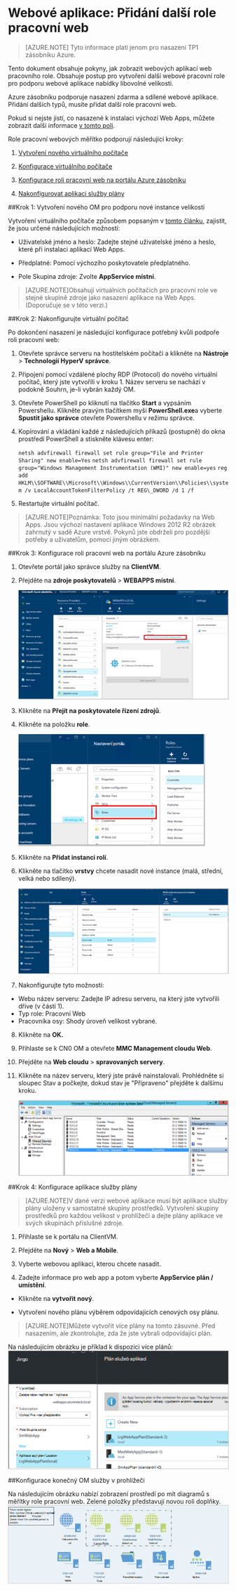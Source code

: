 <properties
    pageTitle="Přidání více webových aplikací Web Apps webové pracovní role | Microsoft Azure"
    description="Podrobné pokyny pro změnu velikosti Azure zásobníku Web Appu"
    services="azure-stack"
    documentationCenter=""
    authors="kathm"
    manager="slinehan"
    editor=""/>

<tags
    ms.service="azure-stack"
    ms.workload="app-service"
    ms.tgt_pltfrm="na"
    ms.devlang="na"
    ms.topic="article"
    ms.date="09/26/2016"
    ms.author="kathm"/>

#   <a name="web-apps-adding-more-web-worker-roles"></a>Webové aplikace: Přidání další role pracovní web

> [AZURE.NOTE] Tyto informace platí jenom pro nasazení TP1 zásobníku Azure.

Tento dokument obsahuje pokyny, jak zobrazit webových aplikací web pracovního role. Obsahuje postup pro vytvoření další webové pracovní role pro podporu webové aplikace nabídky libovolné velikosti.

Azure zásobníku podporuje nasazení zdarma a sdílené webové aplikace. Přidání dalších typů, musíte přidat další role pracovní web.

Pokud si nejste jistí, co nasazené k instalaci výchozí Web Apps, můžete zobrazit další informace [v tomto poli](azure-stack-webapps-overview.md).

Role pracovní webových měřítko podporují následující kroky:

1.  [Vytvoření nového virtuálního počítače](#step-1-create-a-new-vm-to-support-the-new-instance-size)

2.  [Konfigurace virtuálního počítače](#step-2-configure-the-virtual-machine)

3.  [Konfigurace roli pracovní web na portálu Azure zásobníku](#step-3-configure-the-web-worker-role-in-the-azure-stack-portal)

4.  [Nakonfigurovat aplikaci služby plány](#step-4-configure-app-service-plans)

##<a name="step-1-create-a-new-vm-to-support-the-new-instance-size"></a>Krok 1: Vytvoření nového OM pro podporu nové instance velikosti

Vytvoření virtuálního počítače způsobem popsaným v [tomto článku](azure-stack-provision-vm.md), zajistit, že jsou určené následujících možností:

 - Uživatelské jméno a heslo: Zadejte stejné uživatelské jméno a heslo, které při instalaci aplikací Web Apps.

 - Předplatné: Pomocí výchozího poskytovatele předplatného.

 - Pole Skupina zdroje: Zvolte **AppService místní**.

> [AZURE.NOTE]Obsahují virtuálních počítačích pro pracovní role ve stejné skupině zdroje jako nasazení aplikace na Web Apps. (Doporučuje se v této verzi.)

##<a name="step-2-configure-the-virtual-machine"></a>Krok 2: Nakonfigurujte virtuální počítač

Po dokončení nasazení je následující konfigurace potřebný kvůli podpoře roli pracovní web:

1.  Otevřete správce serveru na hostitelském počítači a klikněte na **Nástroje** &gt; **Technologií HyperV správce**.

2.  Připojení pomocí vzdálené plochy RDP (Protocol) do nového virtuální počítač, který jste vytvořili v kroku 1. Název serveru se nachází v podokně Souhrn, je-li vybrán každý OM.

3.  Otevřete PowerShell po kliknutí na tlačítko **Start** a vypsáním Powershellu. Klikněte pravým tlačítkem myši **PowerShell.exe**a vyberte **Spustit jako správce** otevřete Powershellu v režimu správce.

4.  Kopírování a vkládání každé z následujících příkazů (postupně) do okna prostředí PowerShell a stiskněte klávesu enter:

    ```netsh advfirewall firewall set rule group="File and Printer Sharing" new enable=Yes```
    ```netsh advfirewall firewall set rule group="Windows Management Instrumentation (WMI)" new enable=yes```
    ```reg add HKLM\\SOFTWARE\\Microsoft\\Windows\\CurrentVersion\\Policies\\system /v LocalAccountTokenFilterPolicy /t REG\_DWORD /d 1 /f```

5.  Restartujte virtuální počítač.

> [AZURE.NOTE]Poznámka: Toto jsou minimální požadavky na Web Apps. Jsou výchozí nastavení aplikace Windows 2012 R2 obrázek zahrnutý v sadě Azure vrstvě. Pokynů jste obdrželi pro pozdější potřeby a uživatelům, pomocí jiným obrázkem.

##<a name="step-3-configure-the-web-worker-role-in-the-azure-stack-portal"></a>Krok 3: Konfigurace roli pracovní web na portálu Azure zásobníku

1.  Otevřete portál jako správce služby na **ClientVM**.

2.  Přejděte na **zdroje poskytovatelů** &gt; **WEBAPPS místní**.

    ![](media/azure-stack-webapp-add-worker-roles/WebApp-ResourceMgmt.png)
 
3.  Klikněte na **Přejít na poskytovatele řízení zdrojů**.

4.  Klikněte na položku **role**.

    ![](media/azure-stack-webapp-add-worker-roles/WebApp-Roles.png)
 
5.  Klikněte na **Přidat instanci rolí**.

6.  Klikněte na tlačítko **vrstvy** chcete nasadit nové instance (malá, střední, velká nebo sdílený).

    ![](media/azure-stack-webapp-add-worker-roles/WebApp-Tiers.png)
 
7.  Nakonfigurujte tyto možnosti:
 - Webu název serveru: Zadejte IP adresu serveru, na který jste vytvořili dříve (v části 1).
 - Typ role: Pracovní Web
 - Pracovníka osy: Shody úroveň velikost vybrané.

8. Klikněte na **OK.**

9. Přihlaste se k CN0 OM a otevřete **MMC Management cloudu Web**.

10. Přejděte na **Web cloudu** &gt; **spravovaných servery**.

11. Klikněte na název serveru, který jste právě nainstalovali. Prohlédněte si sloupec Stav a počkejte, dokud stav je "Připraveno" přejděte k dalšímu kroku.

    ![](media/azure-stack-webapp-add-worker-roles/webappmgmtconsole.png)

##<a name="step-4-configure-app-service-plans"></a>Krok 4: Konfigurace aplikace služby plány

> [AZURE.NOTE]V dané verzi webové aplikace musí být aplikace služby plány uloženy v samostatné skupiny prostředků. Vytvoření skupiny prostředků pro každou velikost v prohlížeči a dejte plány aplikace ve svých skupinách příslušné zdroje.

1.  Přihlaste se k portálu na ClientVM.

2.  Přejděte na **Nový** &gt; **Web a Mobile**.

3.  Vyberte webovou aplikaci, kterou chcete nasadit.

4.  Zadejte informace pro web app a potom vyberte **AppService plán / umístění**.

-   Klikněte na **vytvořit nový**.

-   Vytvoření nového plánu výběrem odpovídajících cenových osy plánu.

> [AZURE.NOTE]Můžete vytvořit více plány na tomto zásuvné. Před nasazením, ale zkontrolujte, zda že jste vybrali odpovídající plán.

Na následujícím obrázku je příklad k dispozici více plánů:    ![](media/azure-stack-webapp-add-worker-roles/WebApp-Plans.png)

##<a name="final-web-app-service-vm-configuration"></a>Konfigurace konečný OM služby v prohlížeči

Na následujícím obrázku nabízí zobrazení prostředí po mít diagramů s měřítky role pracovní web. Zelené položky představují novou roli doplňky.
    ![](media/azure-stack-webapp-add-worker-roles/WebAppsWWRoles.png)
